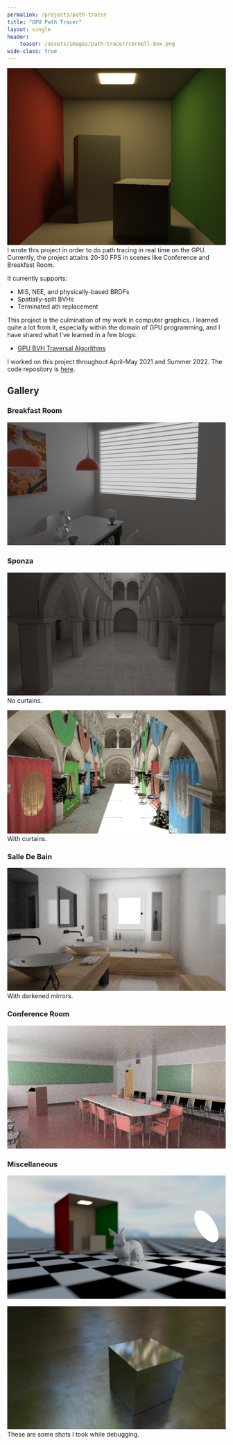 ```yaml
---
permalink: /projects/path-tracer
title: "GPU Path Tracer"
layout: single
header:
    teaser: /assets/images/path-tracer/cornell-box.png
wide-class: true
---
```


![Cornell Box](/assets/images/path-tracer/cornell-box.png)
I wrote this project in order to do path tracing in real time on the GPU. Currently, the project attains 20-30 FPS in scenes like Conference and Breakfast Room. 

It currently supports:
- MIS, NEE, and physically-based BRDFs
- Spatially-split BVHs
- Terminated ath replacement

This project is the culmination of my work in computer graphics. I learned quite a lot from it, especially within the domain of GPU programming, and I have shared what I've learned in a few blogs:
- [GPU BVH Traversal Algorithms](/blogs/gpu-bvh-traversal-algorithms)

I worked on this project throughout April-May 2021 and Summer 2022. The code repository is [here](https://github.com/saada2006/GPUPathTracer). 

## Gallery 

### Breakfast Room
![](/assets/images/path-tracer/breakfast2.png)

### Sponza
![](/assets/images/path-tracer/gray-sponza.png)
No curtains.

![](/assets/images/path-tracer/sponza.png)
With curtains.

### Salle De Bain
![](/assets/images/path-tracer/bathroom.png)
With darkened mirrors.

### Conference Room
![](/assets/images/path-tracer/conference.png)

### Miscellaneous

![](/assets/images/path-tracer/cubemap-dof.png)

![](/assets/images/path-tracer/cube.png)
These are some shots I took while debugging.





